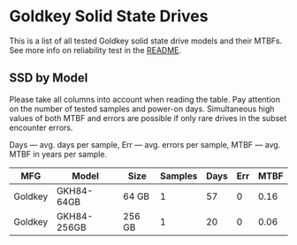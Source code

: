 Goldkey Solid State Drives
==========================

This is a list of all tested Goldkey solid state drive models and their MTBFs. See
more info on reliability test in the [README](https://github.com/linuxhw/SMART).

SSD by Model
------------

Please take all columns into account when reading the table. Pay attention on the
number of tested samples and power-on days. Simultaneous high values of both MTBF
and errors are possible if only rare drives in the subset encounter errors.

Days   — avg. days per sample,
Err    — avg. errors per sample,
MTBF   — avg. MTBF in years per sample.

| MFG       | Model              | Size   | Samples | Days  | Err   | MTBF   |
|-----------|--------------------|--------|---------|-------|-------|--------|
| Goldkey   | GKH84-64GB         | 64 GB  | 1       | 57    | 0     | 0.16   |
| Goldkey   | GKH84-256GB        | 256 GB | 1       | 20    | 0     | 0.06   |
